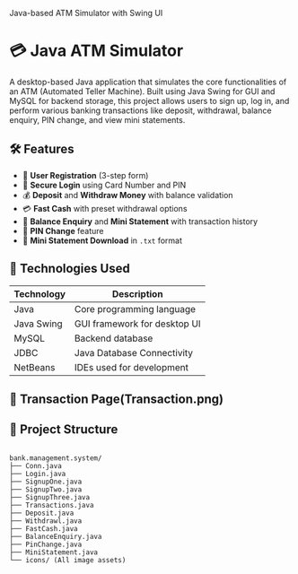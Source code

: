 Java-based ATM Simulator with Swing UI
# 💳 Java ATM Simulator

A desktop-based Java application that simulates the core functionalities of an ATM (Automated Teller Machine). Built using Java Swing for GUI and MySQL for backend storage, this project allows users to sign up, log in, and perform various banking transactions like deposit, withdrawal, balance enquiry, PIN change, and view mini statements.

## 🛠️ Features

- 🔐 **User Registration** (3-step form)
- 🔑 **Secure Login** using Card Number and PIN
- 💰 **Deposit** and **Withdraw Money** with balance validation
- 💳 **Fast Cash** with preset withdrawal options
- 🧾 **Balance Enquiry** and **Mini Statement** with transaction history
- 🔄 **PIN Change** feature
- 🧾 **Mini Statement Download** in `.txt` format

## 🧩 Technologies Used

| Technology      | Description                   |
|----------------|-------------------------------|
| Java           | Core programming language     |
| Java Swing     | GUI framework for desktop UI  |
| MySQL          | Backend database              |
| JDBC           | Java Database Connectivity    |
|NetBeans | IDEs used for development |

## 📸 Transaction Page(Transaction.png)




## 📁 Project Structure

```bash<img width="1110" height="963" alt="Transaction" src="https://github.com/user-attachments/assets/4053d3f7-26e8-46c4-8b3d-00e6c87ba28b" />

bank.management.system/
├── Conn.java
├── Login.java
├── SignupOne.java
├── SignupTwo.java
├── SignupThree.java
├── Transactions.java
├── Deposit.java
├── Withdrawl.java
├── FastCash.java
├── BalanceEnquiry.java
├── PinChange.java
├── MiniStatement.java
└── icons/ (All image assets)
